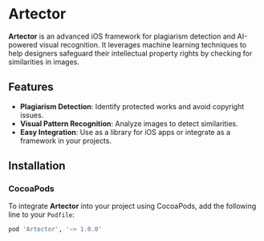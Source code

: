 # Artector

**Artector** is an advanced iOS framework for plagiarism detection and AI-powered visual recognition. It leverages machine learning techniques to help designers safeguard their intellectual property rights by checking for similarities in images.

## Features

- **Plagiarism Detection**: Identify protected works and avoid copyright issues.
- **Visual Pattern Recognition**: Analyze images to detect similarities.
- **Easy Integration**: Use as a library for iOS apps or integrate as a framework in your projects.

## Installation

### CocoaPods

To integrate **Artector** into your project using CocoaPods, add the following line to your `Podfile`:

```ruby
pod 'Artector', '~> 1.0.0'
